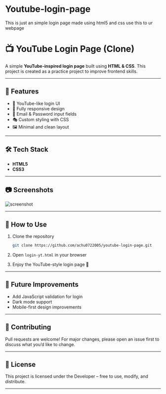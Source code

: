 # Youtube-login-page

This is just an simple login page made using html5 and css use this to ur webpage 

# 📺 YouTube Login Page (Clone)

A simple **YouTube-inspired login page** built using **HTML & CSS**.
This project is created as a practice project to improve frontend skills.

---

## 🚀 Features

* 🎨 YouTube-like login UI
* 📱 Fully responsive design
* 🔑 Email & Password input fields
* 🎭 Custom styling with CSS
* 🖼️ Minimal and clean layout

---

## 🛠️ Tech Stack

* **HTML5**
* **CSS3**

---

## 📷 Screenshots

![screenshot](./Screenshot.png)

---

## 🎯 How to Use

1. Clone the repository

   ```bash
   git clone https://github.com/achu0722005/youtube-login-page.git
   ```
2. Open `login-yt.html` in your browser
3. Enjoy the YouTube-style login page 🎉

---

## 🔮 Future Improvements

* Add JavaScript validation for login
* Dark mode support
* Mobile-first design improvements

---

## 🤝 Contributing

Pull requests are welcome! For major changes, please open an issue first to discuss what you’d like to change.

---

## 📜 License

This project is licensed under the  Developer – free to use, modify, and distribute.

---
